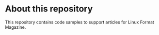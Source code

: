 # About this repository

This repository contains code samples to support articles for Linux Format Magazine.

